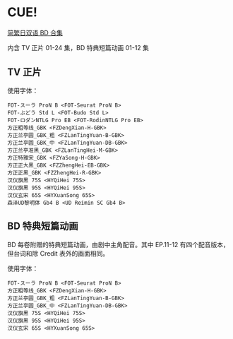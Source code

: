 # CUE!

[简繁日双语 BD 合集](https://github.com/Nekomoekissaten-SUB/Nekomoekissaten-MIR-Subs/releases/download/subtitle_pkg/CUE_BD_JPCH.7z)

内含 TV 正片 01-24 集，BD 特典短篇动画 01-12 集

## TV 正片

使用字体：
```
FOT-スーラ ProN B <FOT-Seurat ProN B>
FOT-ぶどう Std L <FOT-Budo Std L>
FOT-ロダンNTLG Pro EB <FOT-RodinNTLG Pro EB>
方正粗等线_GBK <FZDengXian-H-GBK>
方正兰亭圆_GBK_粗 <FZLanTingYuan-B-GBK>
方正兰亭圆_GBK_中 <FZLanTingYuan-DB-GBK>
方正兰亭准黑_GBK <FZLanTingHei-M-GBK>
方正特雅宋_GBK <FZYaSong-H-GBK>
方正正大黑_GBK <FZZhengHei-EB-GBK>
方正正黑_GBK <FZZhengHei-R-GBK>
汉仪旗黑 75S <HYQiHei 75S>
汉仪旗黑 95S <HYQiHei 95S>
汉仪玄宋 65S <HYXuanSong 65S>
森泽UD黎明体 Gb4 B <UD Reimin SC Gb4 B>
```

## BD 特典短篇动画

BD 每卷附赠的特典短篇动画，由剧中主角配音。其中 EP.11-12 有四个配音版本，但台词和除 Credit 表外的画面相同。

使用字体：
```
FOT-スーラ ProN B <FOT-Seurat ProN B>
方正粗等线_GBK <FZDengXian-H-GBK>
方正兰亭圆_GBK_粗 <FZLanTingYuan-B-GBK>
方正兰亭圆_GBK_中 <FZLanTingYuan-DB-GBK>
汉仪旗黑 75S <HYQiHei 75S>
汉仪旗黑 95S <HYQiHei 95S>
汉仪玄宋 65S <HYXuanSong 65S>
```